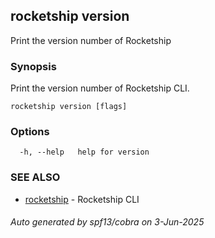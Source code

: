## rocketship version

Print the version number of Rocketship

### Synopsis

Print the version number of Rocketship CLI.

```
rocketship version [flags]
```

### Options

```
  -h, --help   help for version
```

### SEE ALSO

* [rocketship](rocketship.md)	 - Rocketship CLI

###### Auto generated by spf13/cobra on 3-Jun-2025
